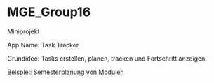 # MGE_Group16
Miniprojekt

App Name: Task Tracker

Grundidee: Tasks erstellen, planen, tracken und Fortschritt anzeigen.

Beispiel: Semesterplanung von Modulen
